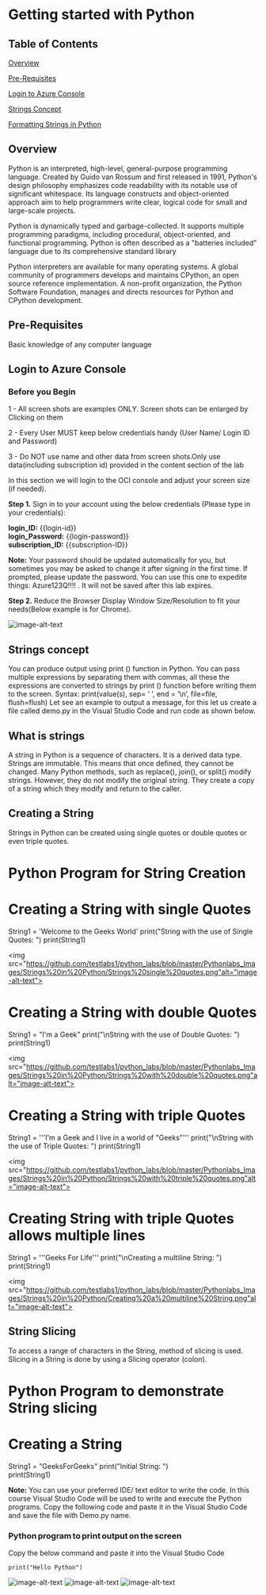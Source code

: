 # Getting started with Python

## Table of Contents

[Overview](#overview)

[Pre-Requisites](#pre-requisites)

[Login to Azure Console](#login-to-azure-console)

[Strings Concept](#Strings-Concept)

[Formatting Strings in Python](#Formatting-Strings-in-Python)



## Overview

Python is an interpreted, high-level, general-purpose programming language. Created by Guido van Rossum and first released in 1991, Python's design philosophy emphasizes code readability with its notable use of significant whitespace. Its language constructs and object-oriented approach aim to help programmers write clear, logical code for small and large-scale projects.

Python is dynamically typed and garbage-collected. It supports multiple programming paradigms, including procedural, object-oriented, and functional programming. Python is often described as a "batteries included" language due to its comprehensive standard library

Python interpreters are available for many operating systems. A global community of programmers develops and maintains CPython, an open source reference implementation. A non-profit organization, the Python Software Foundation, manages and directs resources for Python and CPython development.


## Pre-Requisites

 Basic knowledge of any computer language


## Login to Azure Console

### Before you Begin

1 - All screen shots are examples ONLY. Screen shots can be enlarged by Clicking on them

2 - Every User MUST keep below credentials handy (User Name/ Login ID and Password)

3 - Do NOT use name and other data from screen shots.Only use  data(including subscription id) provided in the content section of the lab

In this section we will login to the OCI console and adjust your screen size (if needed).

**Step 1.** Sign in to your account using the below credentials 
            (Please type in your credentials):

 **login_ID:** {{login-id}} <br>
 **login_Password:** {{login-password}}<br>
 **subscription_ID:** {{subscription-ID}} <br>


**Note:** Your password should be updated automatically for you, but sometimes you may be asked to change it after signing in the first time. If prompted, please update the password. You can use this one to expedite things: Azure123Q!!!! . It will not be saved after this lab expires.


**Step 2.** Reduce the Browser Display Window Size/Resolution to fit your needs(Below example is for Chrome). 

<img src="https://github.com/testlabs1/python_labs/blob/master/Pythonlabs_Images/Getting%20started%20with%20Python/Resolution-1.png?raw=true" alt="image-alt-text">


## Strings concept

You can produce output using print () function in Python. You can pass multiple expressions by separating them with commas, all these the expressions are converted to strings by print () function before writing them to the screen. 
Syntax: print(value(s), sep= ‘ ‘, end = ‘\n’, file=file, flush=flush) 
Let see an example to output a message, for this let us create a file called demo.py in the Visual Studio Code and run code as shown below. 

## What is strings

A string in Python is a sequence of characters. It is a derived data type. Strings are immutable. This means that once defined, they cannot be changed. Many Python methods, such as replace(), join(), or split() modify strings. However, they do not modify the original string. They create a copy of a string which they modify and return to the caller.

## Creating a String

Strings in Python can be created using single quotes or double quotes or even triple quotes.

# Python Program for String Creation 
  
# Creating a String with single Quotes 
String1 = 'Welcome to the Geeks World'
print("String with the use of Single Quotes: ") 
print(String1) 
  
<img src="https://github.com/testlabs1/python_labs/blob/master/Pythonlabs_Images/Strings%20in%20Python/Strings%20single%20quotes.png"alt="image-alt-text">

# Creating a String with double Quotes 
String1 = "I'm a Geek"
print("\nString with the use of Double Quotes: ") 
print(String1) 

<img src="https://github.com/testlabs1/python_labs/blob/master/Pythonlabs_Images/Strings%20in%20Python/Strings%20with%20double%20quotes.png"alt="image-alt-text">
  
# Creating a String with triple Quotes 
String1 = '''I'm a Geek and I live in a world of "Geeks"'''
print("\nString with the use of Triple Quotes: ") 
print(String1) 

<img src="https://github.com/testlabs1/python_labs/blob/master/Pythonlabs_Images/Strings%20in%20Python/Strings%20with%20triple%20quotes.png"alt="image-alt-text">
  
# Creating String with triple Quotes allows multiple lines 
String1 = '''Geeks 
            For 
            Life'''
print("\nCreating a multiline String: ") 
print(String1)

<img src="https://github.com/testlabs1/python_labs/blob/master/Pythonlabs_Images/Strings%20in%20Python/Creating%20a%20multiline%20String.png"alt="image-alt-text">

## String Slicing

To access a range of characters in the String, method of slicing is used. Slicing in a String is done by using a Slicing operator (colon).

# Python Program to demonstrate String slicing 
  
# Creating a String 
String1 = "GeeksForGeeks"
print("Initial String: ")  
print(String1)



**Note:** You can use your preferred IDE/ text editor to write the code. In this course Visual Studio Code will be used to write and execute the Python programs. 
Copy the following code and paste it in the Visual Studio Code and save the file with Demo.py name. 


### Python program to print output on the screen 

Copy the below command and paste it into the Visual Studio Code

```
print("Hello Python")
```


<img src="https://raw.githubusercontent.com/testlabs1/python_labs/master/Pythonlabs_Images/Getting%20started%20with%20Python/VSC-8.png" alt="image-alt-text">


<img src="https://raw.githubusercontent.com/testlabs1/python_labs/master/Pythonlabs_Images/Getting%20started%20with%20Python/VSC-10.png" alt="image-alt-text">


<img src="https://raw.githubusercontent.com/testlabs1/python_labs/master/Pythonlabs_Images/Getting%20started%20with%20Python/VSC-11.png" alt="image-alt-text">